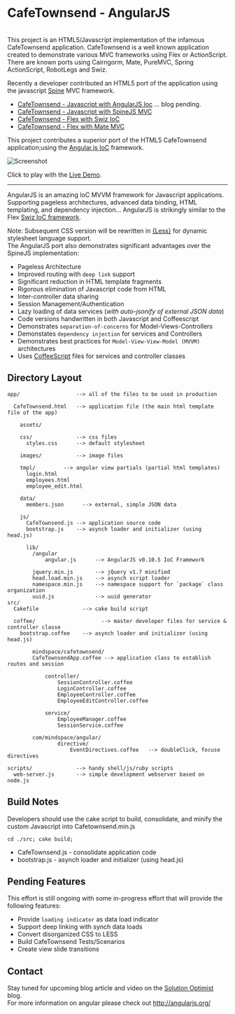 # CafeTownsend - AngularJS

<br/>
This project is an HTML5/Javascript implementation of the infamous CafeTownsend application. CafeTownsend is a well known application created to demonstrate various MVC frameworks using Flex or ActionScript. There are known ports using Cairngorm, Mate, PureMVC, Spring ActionScript, RobotLegs and Swiz. 

Recently a developer contributed an HTML5 port of the application using the javascript [Spine](http://spinejs.com/) MVC framework. 

*  [CafeTownsend - Javascript with AngularJS Ioc]()      … blog pending.
*  [CafeTownsend - Javascript with SpineJS MVC](http://www.websector.de/blog/2011/12/31/spine-js-cafe-townsend-example/)
*  [CafeTownsend - Flex with Swiz IoC](http://www.gridlinked.info/swiz-localization-l10n-logging/)
*  [CafeTownsend - Flex with Mate MVC](http://www.websector.de/blog/2010/03/12/mate-cafe-townsend-example-updated-for-using-flex-4/)


This project contributes a superior port of the HTML5 CafeTownsend application;using the [Angular.js IoC](http://angularjs.org/) framework.


![Screenshot](https://github.com/ThomasBurleson/angularJS-CafeTownsend/raw/master/app/assets/images/screens.png)<br/>


Click to play with the [Live Demo](http://thomasburleson.github.io/angularJS-CafeTownsend/).



---

AngularJS is an amazing IoC MVVM framework for Javascript applications. Supporting pageless architectures, advanced data binding, HTML templating, and dependency injection… AngularJS is strikingly similar to the Flex [Swiz IoC framework](http://swizframework.org/).


Note: Subsequent CSS version will be rewritten in [{Less}](http://lesscss.org/) for dynamic stylesheet language support. <br/>
The AngularJS port also demonstrates significant advantages over the SpineJS implementation:

*  Pageless Architecture
*  Improved routing with `deep link` support
*  Significant reduction in HTML template fragments
*  Rigorous elimination of Javascript code from HTML 
*  Inter-controller data sharing
*  Session Management/Authentication
*  Lazy loading of data services (*with auto-jsonify of external JSON data*)
*  Code versions handwritten in both Javascript and Coffeescript 
*  Demonstrates `separation-of-concerns` for Model-Views-Controllers
*  Demonstates `dependency injection` for services and Controllers
*  Demonstrates best practices for `Model-View-View-Model (MVVM)` architectures
*  Uses [CoffeeScript](http://coffeescript.org/) files for services and controller classes



## Directory Layout

    app/                  --> all of the files to be used in production

      CafeTownsend.html   --> application file (the main html template file of the app)

	    assets/

        css/              --> css files
          styles.css      --> default stylesheet

        images/           --> image files

        tmpl/         --> angular view partials (partial html templates)
          login.html
          employees.html
          employee_edit.html

        data/
          members.json      --> external, simple JSON data
        
        js/
          CafeTownsend.js --> application source code
          bootstrap.js    --> asynch loader and initializer (using head.js)

          lib/
            /angular
                angular.js      --> AngularJS v0.10.5 IoC Framework
            
            jquery.min.js       --> jQuery v1.7 minified
            head.load.min.js    --> asynch script loader
            namespace.min.js    --> namespace support for `package` class organization
            uuid.js             --> uuid generator
    src/      
      Cakefile              --> cake build script
      
      coffee/			          --> master developer files for service & controller classe		
        bootstrap.coffee  	--> asynch loader and initializer (using head.js)

		    mindspace/cafetownsend/	
            CafeTownsendApp.coffee --> application class to establish routes and session

      			controller/			
      				SessionController.coffee
      				LoginController.coffee
      				EmployeeController.coffee
      				EmployeeEditController.coffee

      			service/
      				EmployeeManager.coffee
      				SessionService.coffee

      	  	com/mindspace/angular/
        			directive/			
        				EventDirectives.coffee   --> doubleClick, focuse directives
	
    scripts/              --> handy shell/js/ruby scripts
      web-server.js       --> simple development webserver based on node.js


## Build Notes


Developers should use the cake script to build, consolidate, and minify the custom Javascript into Cafetownsend.min.js

    cd ./src; cake build;

*  CafeTownsend.js - consolidate application code
*  bootstrap.js    - asynch loader and initializer (using head.js)

## Pending Features

This effort is still ongoing with some in-progress effort that will provide the following features:

*  Provide `loading indicator` as data load indicator
*  Support deep linking with synch data loads
*  Convert disorganized CSS to LESS
*  Build CafeTownsend Tests/Scenarios
*  Create view slide transitions 

## Contact

Stay tuned for upcoming blog article and video on the [Solution Optimist](http://solutionoptimist.com) blog.<br/>
For more information on angular please check out http://angularjs.org/


